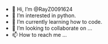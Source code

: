 - 👋 Hi, I’m @RayZ0091624
- 👀 I’m interested in python.
- 🌱 I’m currently learning how to code. 
- 💞️ I’m looking to collaborate on ...
- 📫 How to reach me ...

<!---
RayZ0091624/RayZ0091624 is a ✨ special ✨ repository because its `README.md` (this file) appears on your GitHub profile.
You can click the Preview link to take a look at your changes.
--->
